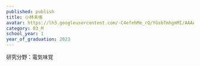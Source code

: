 ```yaml
---
published: publish
title: 小林未侑
avatar: https://lh3.googleusercontent.com/-C4efehMe_rQ/YGsbTmhgmMI/AAAAAAAAUxI/aPpHJbi2oW0MFu2BS49cJf-pFt3E5hY_wCE0YBhgLKroEAL1OcqxCejzfAT_gszJ6HZVuuANH1T4us5z4B70byJRBsrMt1b7TMxhKIchnu9-fmsfAUKC2r7t1pWP5tYTnW4o_K_JYIpa02v76NXwW98UllYAtjp5_BFMeI62Rryrzd8ooRFzXkF2DelMRlO43lYsMUKS_Ugbia3l3jp1QwT-3CHA-aetWfR24wTt1sSm-i5qNVkxYSbSr_Mh1aAcQJ7L5DFhL6axSqc0tjJv_D79pEGOqF0EgEhCGlqTqZaoRuiFH-gW6G1F1yEBAYlZGIAcsWKmsZLIu8y7mYyRO-qGvfEx8mbb6ZJh7-u3y2oIOtUNWFPqjYbq2rwDQyegb3NBpIycAw8s6Pq3sXWSTYairL32rv1MfBU7aAL-aS2ibpnkqe5aTpoBY_vvNsEhHE1t6EUj-OZAAPpoK8COxWwlKhE9Xp0zyN2Br-gCAI0ibLki4FuR9MdJpyRv5uYd4vm-supBBXYGkDbwXRzQWof4Fo7XO1My7bfJ1ZTgHKnXRzBEitog_Ha7CHPzF1FUDS8z5Es_uT4_NcLCLRSRRFfvV4YWvCCefKhICaGhdCTJarb6Nm4RLBFlzOwmS5xuH95Q4Bb14THmGqHmFIlHGpzvBVUnX8pAdOJImYrZoUb9vixkJWAJyoRUHO0tLaYDMUSSZpexJ30zj6yOON4DKJ1zkLRGLPZy0949YJ1LnJEH3Dq6O53zaTNthQ352bA-EeHLoUN6D_ltOi8h5KMBgIsfQwU-WtrGgtWkVMJy5rIMG/image_6487327.JPG
category: 03_M
school_year: 1
year_of_graduation: 2023
---
```

研究分野：電気味覚
